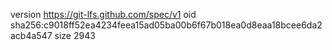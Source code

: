version https://git-lfs.github.com/spec/v1
oid sha256:c9018ff52ea4234feea15ad05ba00b6f67b018ea0d8eaa18bcee6da2acb4a547
size 2943

